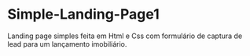 # Simple-Landing-Page1
Landing page simples feita em Html e Css com formulário de captura de lead para um lançamento imobiliário.
